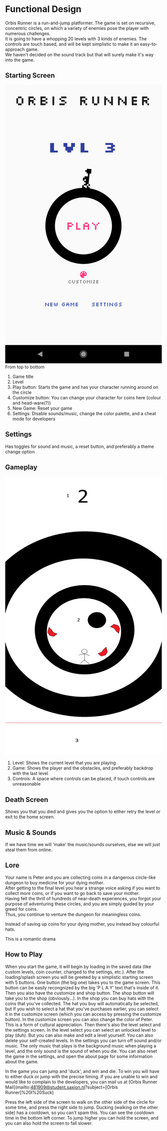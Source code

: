 # Functional Design  
Orbis Runner is a run-and-jump platformer. The game is set on recursive, concentric circles, on which a variety of enemies pose the player with numerous challenges.  
It is going to have a whopping 20 levels with 3 kinds of enemies. The controls are touch based, and will be kept simplistic to make it an easy-to-approach game.  
We haven't decided on the sound track but that will surely make it's way into the game.  
  
## Starting Screen
![Starting screen draft](start_screen.png)  
From top to bottom  
1. Game title
2. Level  
3. Play button: Starts the game and has your character running around on the circle  
4. Customize button: You can change your character for coins here (colour and head-ware(?))
5. New Game: Reset your game  
6. Settings: Disable sounds/music, change the color palette, and a cheat mode for developers  
  
## Settings
Has toggles for sound and music, a reset button, and preferably a theme change option

## Gameplay
![Gameplay screen draft](gameplay_screen.png)
1. Level: Shows the current level that you are playing
2. Game: Shows the player and the obstacles, and preferably backdrop with the last level
3. Controls: A space where controls can be placed, if touch controls are unreasonable

## Death Screen
Shows you that you died and gives you the option to either retry the level or exit to the home screen.

## Music & Sounds
If we have time we will 'make' the music/sounds ourselves, else we will just steal them from online.

## Lore
Your name is Peter and you are collecting coins in a dangerous circle-like dungeon to buy medicine for your dying mother.  
After getting to the final level you hear a strange voice asking if you want to collect more coins, or if you want to go back to save your mother.  
Having felt the thrill of hundreds of near-death experiences, you forgot your purpose of adventuring these circles, and you are simply guided by your greed for coins.  
Thus, you continue to venture the dungeon for meaningless coins.

Instead of saving up coins for your dying mother, you instead buy colourful hats.

This is a romantic drama

## How to Play
When you start the game, it will begin by loading in the saved data (like custom levels, coin counter, changed to the settings, etc.). After the loading/splash screen you will be greeted by a simplistic starting screen with 5 buttons.
One button (the big one) takes you to the game screen. This button can be easily recongnized by the big 'P L A Y' text that's inside of it. Then you also have the customize and shop button. The shop button will take you to the shop (obviously...). In the shop you can buy hats with the coins that you've collected. The hat you buy will automatically be selected, but if you wish to select a hat that you've purchases earlier, you can select it in the customize screen (which you can access by pressing the customize button).
In the customize screen you can also change the color of Peter. This is a form of cultural appreciation.
Then there's also the level select and the settings screen. In the level select you can select an unlocked level to play (duh). But you can also make and edit a level yourself. You can also delete your self-created levels.
In the settings you can turn off sound and/or music. The only music that plays is the background music when playing a level, and the only sound is the sound of when you die.
You can also reset the game in the settings, and open the about page for some information about the game.

In the game you can jump and 'duck', and win and die. To win you will have to either duck or jump with the precise timing. If you are unable to win and would like to complain to the developers, you can mail us at [Orbis Runner Mail](mailto:481909@student.saxion.nl?subject=[Orbis Runner]%20I%20Suck)

Press the left side of the screen to walk on the other side of the circle for some time, and press the right side to jump.
Ducking (walking on the other side) has a cooldown, so you can't spam this. You can see the cooldown time in the bottom left corner.
To jump higher you can hold the screen, and you can also hold the screen to fall slower.